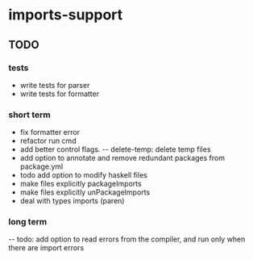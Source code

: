 # imports-support

## TODO
### tests
- write tests for parser
- write tests for formatter

### short term
- fix formatter error
- refactor run cmd
- add better control flags.
-- delete-temp: delete temp files
- add option to annotate and remove redundant packages from package.yml
- todo add option to modify haskell files
- make files explicitly packageImports
- make files explicitly unPackageImports
- deal with types imports (paren)



### long term
-- todo: add option to read errors from the compiler, and run only when there are import errors
